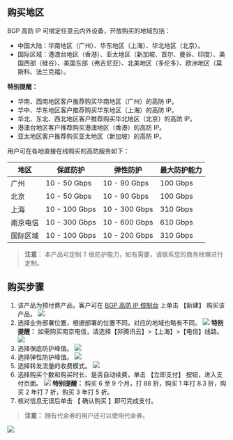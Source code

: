 ## 购买地区
BGP 高防 IP 可绑定任意云内外设备，开放购买的地域包括：
- 中国大陆：华南地区（广州）、华东地区（上海）、华北地区（北京）。
- 国际区域：港澳台地区（香港）、亚太地区（新加坡、首尔、曼谷、印度）、美国西部（硅谷）、美国东部（弗吉尼亚）、北美地区（多伦多）、欧洲地区（莫斯科、法兰克福）。

**特别提醒：**
- 华南、西南地区客户推荐购买华南地区（广州）的高防 IP。
- 华中、华东地区客户推荐购买华东地区（上海）的高防 IP。
- 华北、东北、西北地区客户推荐购买华北地区（北京）的高防 IP。
- 港澳台地区客户推荐购买港澳地区（香港）的高防 IP。
- 亚太地区客户推荐购买亚太地区（新加坡）的高防 IP。

用户可在各地直接在线购买的高防服务如下：

| 地区   | 保底防护       | 弹性防护       | 最大防护能力  |
| ------ | -------- | ------- | ------- |
| 广州   | 10 - 50 Gbps  | 10 - 90 Gbps  | 100 Gbps |
| 北京   | 10 - 50 Gbps  | 10 - 90 Gbps  | 100 Gbps |
| 上海   | 10 - 100 Gbps | 10 - 300 Gbps | 310 Gbps |
| 南京电信 | 10 - 300 Gbps | 10 - 600 Gbps | 610 Gbps |
| 国际区域   | 10 - 100 Gbps | 10 - 200 Gbps | 310 Gbps |


>**注意**：
>本产品可定制 T 级防护能力，如有需要，请联系您的商务经理进行定制。

## 购买步骤
1. 该产品为预付费产品，客户可在 [BGP 高防 IP 控制台](https://console.cloud.tencent.com/dayu/bgpip) 上单击 【新建】 购买该产品。
 ![](https://main.qcloudimg.com/raw/18740d9e43ba701c2a28eeb0283c164f.png)
2. 选择业务部署位置，根据部署的位置不同，对应的地域也略有不同。
 ![](https://main.qcloudimg.com/raw/089c13f6cac3080512c4a4439692c98d.png)
**特别提醒：**
如需购买南京电信，请选择【非腾讯云】>【上海】>【电信】线路。
 ![](https://main.qcloudimg.com/raw/f0295231fee0f168e7e5ac13e6e0bfa4.png)
3.  选择保底防护峰值。
 ![](https://main.qcloudimg.com/raw/76628db0af5f1caf5865090d0bb2968f.png)
4. 选择弹性防护峰值。
 ![](https://main.qcloudimg.com/raw/623e43de44210ee6431b3753fbedc76e.png)
5. 选择转发流量的收费模式。
 ![](https://main.qcloudimg.com/raw/e5bc2922b9a132745918b5ef37673023.png)
6.  选择购买个数和购买时长、是否自动续费，单击 【立即支付】 按钮，进入支付页面。
 ![](https://main.qcloudimg.com/raw/70008b44a267aed2e4d61319e57f8860.png)
 **特别提醒：**
 购买  6  至  9 个月，打  88  折，购买  1  年打  8.3  折，购买  2  年打  7  折，购买  3  年打  5 折。
7. 核对信息无误后单击 【 确认购买 】即可完成支付。
> **注意：**
> 拥有代金券的用户还可以使用代金券。

  ![](https://main.qcloudimg.com/raw/6632ace9b4e49cb16c05e71e8da561ba.png)


